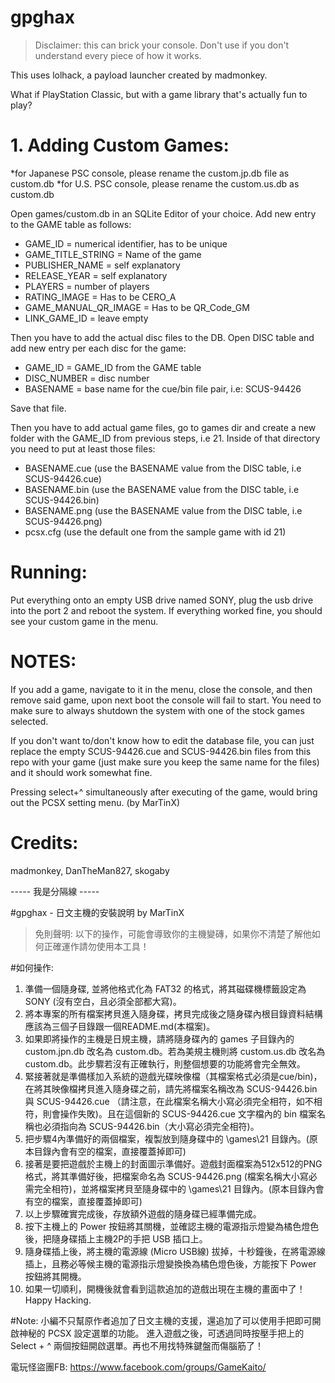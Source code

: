 # gpghax

>Disclaimer: this can brick your console. Don't use if you don't understand every piece of how it works.

This uses lolhack, a payload launcher created by madmonkey.

What if PlayStation Classic, but with a game library that's actually fun to play?

# 1. Adding Custom Games:

*for Japanese PSC console, please rename the custom.jp.db file as custom.db
*for U.S. PSC console, please rename the custom.us.db as custom.db


Open games/custom.db in an SQLite Editor of your choice.
Add new entry to the GAME table as follows:
* GAME_ID = numerical identifier, has to be unique
* GAME_TITLE_STRING = Name of the game
* PUBLISHER_NAME = self explanatory
* RELEASE_YEAR = self explanatory
* PLAYERS = number of players
* RATING_IMAGE = Has to be CERO_A
* GAME_MANUAL_QR_IMAGE = Has to be QR_Code_GM
* LINK_GAME_ID = leave empty

Then you have to add the actual disc files to the DB.
Open DISC table and add new entry per each disc for the game:
* GAME_ID = GAME_ID from the GAME table
* DISC_NUMBER = disc number
* BASENAME = base name for the cue/bin file pair, i.e: SCUS-94426

Save that file.

Then you have to add actual game files, go to games dir and create a new folder with the GAME_ID from previous steps, i.e 21.
Inside of that directory you need to put at least those files:
* BASENAME.cue (use the BASENAME value from the DISC table, i.e SCUS-94426.cue)
* BASENAME.bin (use the BASENAME value from the DISC table, i.e SCUS-94426.bin)
* BASENAME.png (use the BASENAME value from the DISC table, i.e SCUS-94426.png)
* pcsx.cfg (use the default one from the sample game with id 21)

# Running:
Put everything onto an empty USB drive named SONY, plug the usb drive into the port 2 and reboot the system. If everything worked fine, you should see your custom game in the menu.

# NOTES:
If you add a game, navigate to it in the menu, close the console, and then remove said game, upon next boot the console will fail to start. You need to make sure to always shutdown the system with one of the stock games selected.

If you don't want to/don't know how to edit the database file, you can just replace the empty SCUS-94426.cue and SCUS-94426.bin files from this repo with your game (just make sure you keep the same name for the files) and it should work somewhat fine.

Pressing select+^ simultaneously after executing of the game, would bring out the PCSX setting menu. (by MarTinX)

# Credits:
madmonkey, DanTheMan827, skogaby

----- 我是分隔線 ----- 


#gpghax - 日文主機的安裝說明 by MarTinX
> 免則聲明: 以下的操作，可能會導致你的主機變磚，如果你不清楚了解他如何正確運作請勿使用本工具！



#如何操作:
1. 準備一個隨身碟, 並將他格式化為 FAT32 的格式，將其磁碟機標籤設定為 SONY (沒有空白，且必須全部都大寫)。
2. 將本專案的所有檔案拷貝進入隨身碟，拷貝完成後之隨身碟內根目錄資料結構應該為三個子目錄跟一個README.md(本檔案)。
3. 如果即將操作的主機是日規主機，請將隨身碟內的 games 子目錄內的 custom.jpn.db 改名為 custom.db。若為美規主機則將 custom.us.db 改名為 custom.db。此步驟若沒有正確執行，則整個想要的功能將會完全無效。
4. 緊接著就是準備樣加入系統的遊戲光碟映像檔（其檔案格式必須是cue/bin)，在將其映像檔拷貝進入隨身碟之前，請先將檔案名稱改為 SCUS-94426.bin 與 SCUS-94426.cue （請注意，在此檔案名稱大小寫必須完全相符，如不相符，則會操作失敗)。且在這個新的 SCUS-94426.cue 文字檔內的 bin 檔案名稱也必須指向為 SCUS-94426.bin（大小寫必須完全相符)。
5. 把步驟4內準備好的兩個檔案，複製放到隨身碟中的 \games\21 目錄內。(原本目錄內會有空的檔案，直接覆蓋掉即可)
6. 接著是要把遊戲於主機上的封面圖示準備好。遊戲封面檔案為512x512的PNG格式，將其準備好後，把檔案命名為 SCUS-94426.png (檔案名稱大小寫必需完全相符)，並將檔案拷貝至隨身碟中的 \games\21 目錄內。(原本目錄內會有空的檔案，直接覆蓋掉即可)
7. 以上步驟確實完成後，存放額外遊戲的隨身碟已經準備完成。
8. 按下主機上的 Power 按鈕將其關機，並確認主機的電源指示燈變為橘色燈色後，把隨身碟插上主機2P的手把 USB 插口上。
9. 隨身碟插上後，將主機的電源線 (Micro USB線) 拔掉，十秒鐘後，在將電源線插上，且務必等候主機的電源指示燈變換換為橘色燈色後，方能按下 Power 按鈕將其開機。
10. 如果一切順利，開機後就會看到這款追加的遊戲出現在主機的畫面中了！ Happy Hacking.


#Note:
小編不只幫原作者追加了日文主機的支援，還追加了可以使用手把即可開啟神秘的 PCSX 設定選單的功能。
進入遊戲之後，可透過同時按壓手把上的 Select + ^ 兩個按鈕開啟選單。再也不用找特殊鍵盤而傷腦筋了！

電玩怪盜團FB: https://www.facebook.com/groups/GameKaito/



